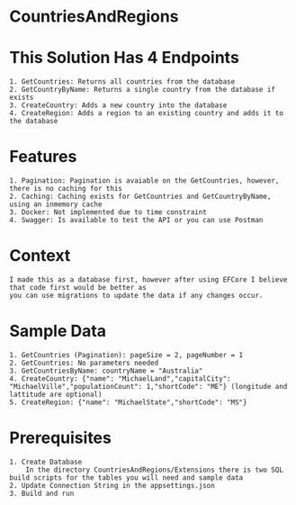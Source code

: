 # CountriesAndRegions
# This Solution Has 4 Endpoints
    1. GetCountries: Returns all countries from the database
    2. GetCountryByName: Returns a single country from the database if exists
    3. CreateCountry: Adds a new country into the database
    4. CreateRegion: Adds a region to an existing country and adds it to the database

# Features
    1. Pagination: Pagination is avaiable on the GetCountries, however, there is no caching for this
    2. Caching: Caching exists for GetCountries and GetCountryByName, using an inmemory cache
    3. Docker: Not implemented due to time constraint
    4. Swagger: Is available to test the API or you can use Postman

# Context
    I made this as a database first, however after using EFCore I believe that code first would be better as
    you can use migrations to update the data if any changes occur.

# Sample Data
    1. GetCountries (Pagination): pageSize = 2, pageNumber = 1
    2. GetCountries: No parameters needed
    3. GetCountriesByName: countryName = "Australia"
    4. CreateCountry: {"name": "MichaelLand","capitalCity": "MichaelVille","populationCount": 1,"shortCode": "ME"} (longitude and lattitude are optional)
    5. CreateRegion: {"name": "MichaelState","shortCode": "MS"}

# Prerequisites
    1. Create Database
        In the directory CountriesAndRegions/Extensions there is two SQL build scripts for the tables you will need and sample data
    2. Update Connection String in the appsettings.json
    3. Build and run
